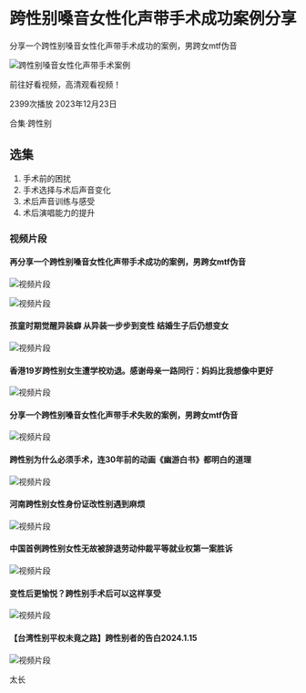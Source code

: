# 跨性别嗓音女性化声带手术成功案例分享

分享一个跨性别嗓音女性化声带手术成功的案例，男跨女mtf伪音

![跨性别嗓音女性化声带手术案例](https://t15.baidu.com/it/u=1421233518,2633586770&fm=225&app=113&size=f1242,699&n=0&f=JPEG&fmt=auto?s=F53CED7F2683831D6728E9B70300E063&sec=1739206800&t=e8736051a365b7eeae4886e1d8c69ec5)

前往好看视频，高清观看视频！

2399次播放 2023年12月23日

合集·跨性别

## 选集

1. 手术前的困扰
2. 手术选择与术后声音变化
3. 术后声音训练与感受
4. 术后演唱能力的提升

### 视频片段

#### 再分享一个跨性别嗓音女性化声带手术成功的案例，男跨女mtf伪音
![视频片段](https://gimg4.baidu.com/poster/src=http%3A%2F%2Ft14.baidu.com%2Fit%2Fu%3D2534665909%2C2349979976%26fm%3D225%26app%3D113%26f%3DJPEG%3Fw%3D960%26h%3D720%26s%3D27913B6E078F094D035DB4990000C091&refer=http%3A%2F%2Fwww.baidu.com&app=2004&size=f480,270&n=&g=0n&q=a80?sec=1739177370&t=053d20f7e497d813f96553b103659c3f)

![视频片段](https://gimg4.baidu.com/poster/src=http%3A%2F%2Ft15.baidu.com%2Fit%2Fu%3D1421233518%2C2633586770%26fm%3D225%26app%3D113%26f%3DJPEG%3Fw%3D960%26h%3D720%26s%3DF53CED7F2683831D6728E9B70300E063&refer=http%3A%2F%2Fwww.baidu.com&app=2004&size=f480,270&n=&g=0n&q=a80?sec=1739177370&t=58a3dbbde13b924623184613db6aa2be)

#### 孩童时期觉醒异装癖 从异装一步步到变性 结婚生子后仍想变女
![视频片段](https://gimg4.baidu.com/poster/src=http%3A%2F%2Ft15.baidu.com%2Fit%2Fu%3D2703771043%2C1240983949%26fm%3D225%26app%3D113%26f%3DJPEG%3Fw%3D480%26h%3D360%26s%3D7CBC77D88A43075F49196E0B0300E0D6&refer=http%3A%2F%2Fwww.baidu.com&app=2004&size=f480,270&n=&g=0n&q=a80?sec=1739177370&t=7100e7089f059905bcf0c0251c22b504)

#### 香港19岁跨性别女生遭学校劝退。感谢母亲一路同行：妈妈比我想像中更好
![视频片段](https://gimg4.baidu.com/poster/src=http%3A%2F%2Ft14.baidu.com%2Fit%2Fu%3D2794881679%2C2547714371%26fm%3D225%26app%3D113%26f%3DJPEG%3Fw%3D960%26h%3D720%26s%3D86DE5685564A03558A000CB203000013&refer=http%3A%2F%2Fwww.baidu.com&app=2004&size=f480,270&n=&g=0n&q=a80?sec=1739177370&t=62cf076450d6e2967f9cd888a02182e9)

#### 分享一个跨性别嗓音女性化声带手术失败的案例，男跨女mtf伪音
![视频片段](https://gimg4.baidu.com/poster/src=http%3A%2F%2Ft14.baidu.com%2Fit%2Fu%3D990273699%2C726474982%26fm%3D225%26app%3D113%26f%3DJPEG%3Fw%3D1920%26h%3D1080%26s%3D6F90EA030C336B9CDA04E946030060B1&refer=http%3A%2F%2Fwww.baidu.com&app=2004&size=f480,270&n=&g=0n&q=a80?sec=1739177370&t=3e5d52c47cbc3be91a261e96aef70237)

#### 跨性别为什么必须手术，连30年前的动画《幽游白书》都明白的道理
![视频片段](https://gimg4.baidu.com/poster/src=http%3A%2F%2Ft13.baidu.com%2Fit%2Fu%3D3948949826%2C954747419%26fm%3D225%26app%3D113%26f%3DJPEG%3Fw%3D1152%26h%3D720%26s%3DE143F01B7E30789C9A3041E103007020&refer=http%3A%2F%2Fwww.baidu.com&app=2004&size=f480,270&n=&g=0n&q=a80?sec=1739177370&t=e8928ce086e5f53d672a0746c7bca828)

#### 河南跨性别女性身份证改性别遇到麻烦
![视频片段](https://gimg4.baidu.com/poster/src=http%3A%2F%2Fpic.rmb.bdstatic.com%2F4ee6681264597f84aa3fb7711a310062.jpeg&refer=http%3A%2F%2Fwww.baidu.com&app=2004&size=f560,315&n=&g=0n&q=a80?sec=1739177370&t=0a2c069528bbc8c88a4b71b007af0270)

#### 中国首例跨性别女性无故被辞退劳动仲裁平等就业权第一案胜诉
![视频片段](https://gimg4.baidu.com/poster/src=http%3A%2F%2Fpic.rmb.bdstatic.com%2F4cc6f4e4ee9cef49adcc7c7c5572c2cf.jpeg&refer=http%3A%2F%2Fwww.baidu.com&app=2004&size=f560,315&n=&g=0n&q=a80?sec=1739177370&t=0ace5609fa5852963a0e7a9691263d99)

#### 变性后更愉悦？跨性别手术后可以这样享受
![视频片段](https://gimg4.baidu.com/poster/src=http%3A%2F%2Fpic.rmb.bdstatic.com%2F66afafc3921f6489fc7e0c65191d6240.jpeg&refer=http%3A%2F%2Fwww.baidu.com&app=2004&size=f560,315&n=&g=0n&q=a80?sec=1739177370&t=a742b25857b4215683eb1d24bdd45781)

#### 【台湾性别平权未竟之路】跨性别者的告白2024.1.15
![视频片段](https://gimg4.baidu.com/poster/src=http%3A%2F%2Fpic.rmb.bdstatic.com%2Fae83ef64256e4756b5bb2e8778315d12.jpeg&refer=http%3A%2F%2Fwww.baidu.com&app=2004&size=f560,315&n=&g=0n&q=a80?sec=1739177370&t=2cad612b6f7d27593daa0f91fa08cf69)

太长
